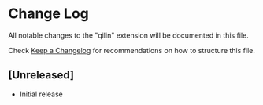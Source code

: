 # Change Log

All notable changes to the "qilin" extension will be documented in this file.

Check [Keep a Changelog](http://keepachangelog.com/) for recommendations on how to structure this file.

## [Unreleased]

- Initial release